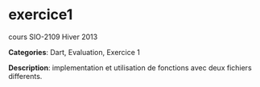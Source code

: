 exercice1
=========
cours SIO-2109 
Hiver 2013


**Categories**: Dart, Evaluation, Exercice 1

**Description**:
implementation et utilisation de fonctions avec deux fichiers differents.
